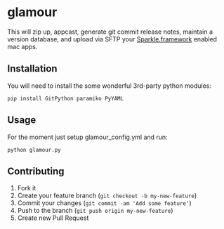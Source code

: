 # glamour

This will zip up, appcast, generate git commit release notes, maintain a version database, and upload via SFTP your [Sparkle.framework](https://github.com/andymatuschak/Sparkle) enabled mac apps.

## Installation

You will need to install the some wonderful 3rd-party python modules:

	pip install GitPython paramiko PyYAML

## Usage

For the moment just setup glamour_config.yml and run:

	python glamour.py

## Contributing

1. Fork it
2. Create your feature branch (`git checkout -b my-new-feature`)
3. Commit your changes (`git commit -am 'Add some feature'`)
4. Push to the branch (`git push origin my-new-feature`)
5. Create new Pull Request